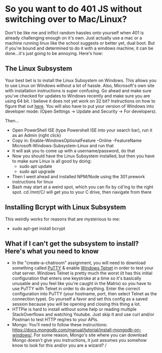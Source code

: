 # So you want to do 401 JS without switching over to Mac/Linux? 
Don't be like me and inflict random hassles onto yourself when 401 is already challenging enough on it's own. Just actually use a mac or a machine running linux like the school suggests or better yet, dual boot. But if you're bound and determined to do it with a windows machine, it can be done...it's just going to be annoying. Here's how: 

## The Linux Subsystem
Your best bet is to install the Linux Subsystem on Windows. This allows you to use Linux on Windows without a lot of hassle. Also, Microsoft's own site with installation instructions is super confusing. Go ahead and make sure you've checked for updates to Windows recently and make sure you are using 64 bit. I believe it does not yet work on 32 bit? Instructions on how to figure that out [here](https://msdn.microsoft.com/en-us/commandline/wsl/install_guide). You will also have to put your version of Windows into developer mode: 
(Open Settings -> Update and Security -> For developers).

Then...
+ Open PowerShell ISE (type Powershell ISE into your search bar), run it as an Admin (right click)
+ Copy in: Enable-WindowsOptionalFeature -Online -FeatureName Microsoft-Windows-Subsystem-Linux and run that
+ It will ask you to come up with a username/password, do that
+ Now you should have the Linux Subsystem installed, but then you have to make sure Linux is all good by doing: 
    + sudo apt update
    + sudo apt upgrade
+ Then I went ahead and installed NPM/Node using the 301 prework instructions for linux
+ Bash may start at a weird spot, which you can fix by cd'ing to the right spot. cd /mnt/C/ will get you to your C drive, then navigate from there

## Installing Bcrypt with Linux Subsystem
This weirdly works for reasons that are mysterious to me: 
+ sudo apt-get install bcrypt

## What if I can't get the subsystem to install? Here's what you need to know
+ In the "create-a-chatroom" assignment, you will need to download something called [PuTTY](https://www.chiark.greenend.org.uk/~sgtatham/putty/latest.html) & enable [Windows Telnet](https://kb.ctera.com/article/how-to-open-a-telnet-session-on-windows-7-or-windows-8-os-16.html) in order to test your chat server. Windows Telnet is pretty much the worst (it has this initial configuration that enters one keystroke at a time so it's basically unusable and you feel like you're caught in the Matrix) so you have to use PuTTY with Telnet in order to do anything. Enter the correct configuration into PuTTY (your hostname, port, then select Telnet as the connection type). Do yourself a favor and set this config as a saved session because you will be opening and closing this thing a lot. 
+ HTTPie is hard to install without some help or reading multiple StackOverflows and watching Youtube. Just skip it and use curl and/or Postman to test HTTP req/res to your APIs.
+ Mongo: You'll need to follow these instructions: https://docs.mongodb.com/manual/tutorial/install-mongodb-on-windows/. For some reason, Mongo's site where you can download Mongo doesn't give you instructions, it just assumes you somehow know to look for this and/or you are a wizard? /
